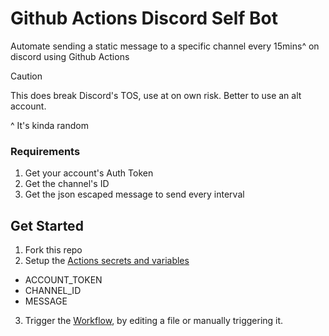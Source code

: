 # Github Actions Discord Self Bot
Automate sending a static message to a specific channel every 15mins^ on discord using Github Actions

> [!CAUTION]
> This does break Discord's TOS, use at on own risk. Better to use an alt account.

^ It's kinda random

### Requirements
1. Get your account's Auth Token 
2. Get the channel's ID
3. Get the json escaped message to send every interval

## Get Started
1. Fork this repo
2. Setup the [Actions secrets and variables](./settings/secrets/actions)
  - ACCOUNT_TOKEN
  - CHANNEL_ID
  - MESSAGE
3. Trigger the [Workflow](./actions/workflows/test.yml), by editing a file or manually triggering it.
